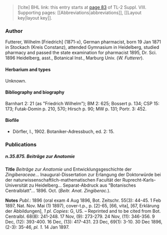 > [!cite] BHL link: this entry starts at [page 83](https://www.biodiversitylibrary.org/item/103832#page/95/mode/1up) of TL-2 Suppl. VIII.
> Supporting pages: [[Abbreviations|abbreviations]], [[Layout key|layout key]].

### Author

Futterer, Wilhelm \[Friedrich\] (1871-x), German pharmacist, born 19 Jan 1871 in Stockach (Kreis Constanz), attended Gymnasium in Heidelberg, studied pharmacy and passed the state examination for pharmacist 1895, Dr. Sci. 1896 Heidelberg, asst., Botanical Inst., Marburg Univ. (*W. Futterer*).

#### Herbarium and types

Unknown.

#### Bibliography and biography

Barnhart 2: 21 (as "Friedrich Wilhelm"); BM 2: 625; Bossert p. 134; CSP 15: 173; Futak-Domin p. 210, 570; Hirsch p. 90; MW p. 131; Portr. 3: 452.

#### Biofile

- Dörfler, I., 1902. Botaniker-Adressbuch, ed. 2: 15.

### Publications

##### n.35.875. Beiträge zur Anatomie

**Title**
*Beiträge zur Anatomie* und Entwicklungsgeschichte der *Zingiberaceae*... Inaugural-Dissertation zur Erlangung der Doktorwürde bei der naturwissenschaftlich-mathematischen Facultät der Ruprecht-Karls-Universität zu Heidelberg... Separat-Abdruck aus "Botanisches Centralblatt"... 1896. Oct. (*Beitr. Anat. Zingiberac.*).

**Notes**
*Publ*.: 1896 (oral exam 4 Aug 1896, Bot. Zeitschr. 55(3): 44-45. 1 Feb 1897, Nat. Nov. Mai (1) 1897), cover-t.p., p. \[2\]-65, \[66, vita\], \[67, Erklärung der Abbildungen\], *1 pl*. *Copies*: G, US. – Reprinted and to be cited from Bot. Centralbl. 68(8): 241-248. 17 Nov, (9): 273-279. 24 Nov, (11): 346-356. 9 Dec, (12): 393-400. 16 Dec, (13): 417-431. 23 Dec, 69(1): 3-10. 30 Dec 1896, (2-3): 35-46, *pl. 1.* 14 Jan 1897.

